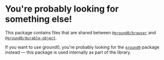 # You're probably looking for something else!

This package contains files that are shared between [`@ground0/browser`](https://npmjs.com/package/@ground0/browser) and [`@ground0/durable-object`](https://npmjs.com/package/@ground0/durable-object).

If you want to use ground0, you're probably looking for the [`ground0`](https://npmjs.com/package/ground0) package instead &mdash; this package is used internally as part of the library.

